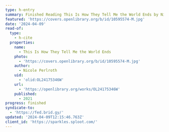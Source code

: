 ```yaml
---
type: h-entry
summary: Finished Reading This Is How They Tell Me the World Ends by Nicole Perlroth
featured: 'https://covers.openlibrary.org/b/id/10595574-M.jpg'
date: '2024-04-09'
read-of:
  type:
    - h-cite
  properties:
    name:
      - This Is How They Tell Me the World Ends
    photo:
      - 'https://covers.openlibrary.org/b/id/10595574-M.jpg'
    author:
      - Nicole Perlroth
    uid:
      - 'olid:OL24175346W'
    url:
      - 'https://openlibrary.org/works/OL24175346W'
    published:
      - 2021
progress: finished
syndicate-to:
  - 'https://fed.brid.gy/'
updated: '2024-04-09T12:15:46.763Z'
client_id: 'https://sparkles.sploot.com/'
---
```


